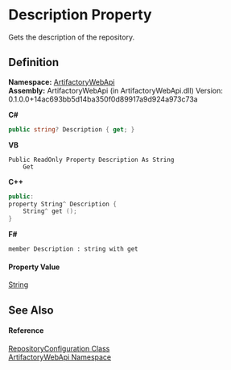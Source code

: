 # Description Property


Gets the description of the repository.



## Definition
**Namespace:** <a href="75b20af6-7197-02a5-e38f-f7b15eac4732">ArtifactoryWebApi</a>  
**Assembly:** ArtifactoryWebApi (in ArtifactoryWebApi.dll) Version: 0.1.0.0+14ac693bb5d14ba350f0d89917a9d924a973c73a

**C#**
``` C#
public string? Description { get; }
```
**VB**
``` VB
Public ReadOnly Property Description As String
	Get
```
**C++**
``` C++
public:
property String^ Description {
	String^ get ();
}
```
**F#**
``` F#
member Description : string with get
```



#### Property Value
<a href="https://learn.microsoft.com/dotnet/api/system.string" target="_blank" rel="noopener noreferrer">String</a>

## See Also


#### Reference
<a href="a6ddf40e-144d-1189-ed67-3ded4542ab2d">RepositoryConfiguration Class</a>  
<a href="75b20af6-7197-02a5-e38f-f7b15eac4732">ArtifactoryWebApi Namespace</a>  
